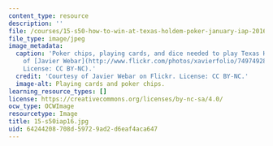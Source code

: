 ```yaml
---
content_type: resource
description: ''
file: /courses/15-s50-how-to-win-at-texas-holdem-poker-january-iap-2016/64244208708d59729ad2d6eaf4aca647_15-s50iap16.jpg
file_type: image/jpeg
image_metadata:
  caption: 'Poker chips, playing cards, and dice needed to play Texas Hold''em. (Courtesy
    of [Javier Webar](http://www.flickr.com/photos/xavierfolio/749749280/) on Flickr.
    License: CC BY-NC).'
  credit: 'Courtesy of Javier Webar on Flickr. License: CC BY-NC.'
  image-alt: Playing cards and poker chips.
learning_resource_types: []
license: https://creativecommons.org/licenses/by-nc-sa/4.0/
ocw_type: OCWImage
resourcetype: Image
title: 15-s50iap16.jpg
uid: 64244208-708d-5972-9ad2-d6eaf4aca647
---
```

